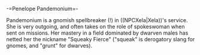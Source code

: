 -=Penelope Pandemonium=-

Pandemonium is a gnomish spellbreaker (!) in ((NPCXela|Xela))'s service. She is very outgoing, and often takes on the role of spokeswoman when sent on missions. Her mastery in a field dominated by dwarven males has netted her the nickname &quot;Squeaky Fierce&quot; (&quot;squeak&quot; is derogatory slang for gnomes, and &quot;grunt&quot; for dwarves).
